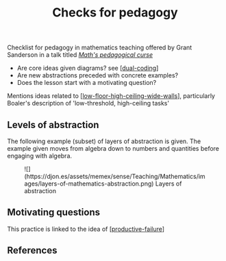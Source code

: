 ﻿---
title: Checks for pedagogy
---
Checklist for pedagogy in mathematics teaching offered by Grant Sanderson in a talk titled [_Math's pedagogical curse_](https://www.youtube.com/watch?v=UOuxo6SA8Uc)

- Are core ideas given diagrams? see [[dual-coding]]
- Are new abstractions preceded with concrete examples?
- Does the lesson start with a motivating question?

Mentions ideas related to [[low-floor-high-ceiling-wide-walls]], particularly Boaler's description of 'low-threshold, high-ceiling tasks'

## Levels of abstraction

The following example (subset) of layers of abstraction is given. The example given moves from algebra down to numbers and quantities before engaging with algebra.

<figure markdown>
![](https://djon.es/assets/memex/sense/Teaching/Mathematics/images/layers-of-mathematics-abstraction.png)
<caption>Layers of abstraction</caption>
</figure>

## Motivating questions

This practice is linked to the idea of [[productive-failure]]

## References



[//begin]: # "Autogenerated link references for markdown compatibility"
[dual-coding]: ../../Learning/dual-coding "Dual coding"
[low-floor-high-ceiling-wide-walls]: ../low-floor-high-ceiling-wide-walls "Low Floor, High Ceiling, Wide Walls"
[productive-failure]: productive-failure "Productive Failure"
[//end]: # "Autogenerated link references"